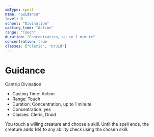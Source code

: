 ```yaml
---
smType: spell
name: "Guidance"
level: 0
school: "Divination"
casting_time: "Action"
range: "Touch"
duration: "Concentration, up to 1 minute"
concentration: true
classes: ["Cleric", "Druid"]
---
```


# Guidance
Cantrip Divination

- Casting Time: Action
- Range: Touch
- Duration: Concentration, up to 1 minute
- Concentration: yes
- Classes: Cleric, Druid

You touch a willing creature and choose a skill. Until the spell ends, the creature adds 1d4 to any ability check using the chosen skill.
